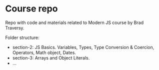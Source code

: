 # Course repo

Repo with code and materials related to Modern JS course by Brad Traversy.

Folder structure:

- section-2: JS Basics. Variables, Types, Type Conversion & Coercion, Operators, Math object, Dates.
- section-3: Arrays and Object Literals.
- ...
